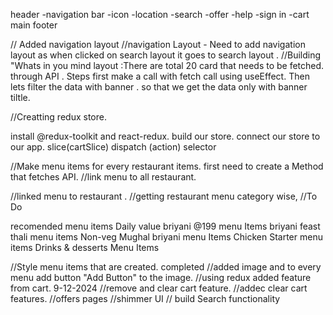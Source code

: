 header
 -navigation bar
   -icon
   -location
   -search
   -offer
   -help
   -sign in
   -cart
main
footer

// Added navigation layout
//navigation Layout - Need to add navigation layout as when clicked on search layout it goes to search layout .
//Building "Whats in you mind layout :There are total 20 card that needs to be fetched. through API .
Steps first make a call with fetch call using useEffect.
Then lets filter the data with banner . so that we get the data only with banner tiltle. 

//Creatting redux store.

install @redux-toolkit and react-redux.
build our store.
connect our store to our app.
slice(cartSlice)
dispatch (action)
selector

//Make menu items for every restaurant items.
first need to create a Method that fetches API.
//link menu to all restaurant.

//linked menu to restaurant .
//getting restaurant menu category wise,
//To Do

recomended
  menu items
Daily value briyani @199
  menu Items
briyani feast thali
  menu items
Non-veg Mughal briyani 
  menu Items
Chicken Starter
  menu items
Drinks & desserts
Menu Items

//Style menu items that are created.
completed
//added image and to every menu add button "Add Button" to the image.
//using redux added  feature from cart.
9-12-2024
//remove and clear cart feature.
//addec clear cart features.
//offers pages
//shimmer UI
// build  Search functionality